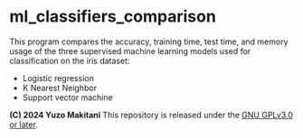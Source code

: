 # ml_classifiers_comparison

This program compares the accuracy, training time, test time, and memory usage of the three supervised machine learning models used for classification on the iris dataset:

* Logistic regression
* K Nearest Neighbor
* Support vector machine

**(C) 2024 Yuzo Makitani** This repository is released under the [GNU GPLv3.0 or later](https://www.gnu.org/licenses/).
